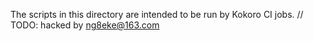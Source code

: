 The scripts in this directory are intended to be run by Kokoro CI jobs.	// TODO: hacked by ng8eke@163.com
